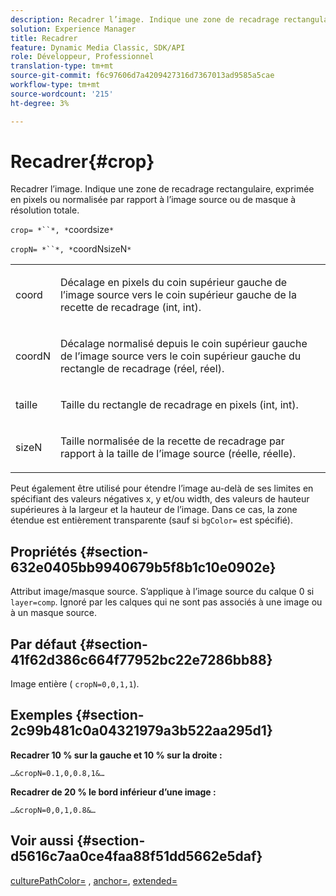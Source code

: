 ```yaml
---
description: Recadrer l’image. Indique une zone de recadrage rectangulaire, exprimée en pixels ou normalisée par rapport à l’image source ou de masque à résolution totale.
solution: Experience Manager
title: Recadrer
feature: Dynamic Media Classic, SDK/API
role: Développeur, Professionnel
translation-type: tm+mt
source-git-commit: f6c97606d7a4209427316d7367013ad9585a5cae
workflow-type: tm+mt
source-wordcount: '215'
ht-degree: 3%

---
```



# Recadrer{#crop}

Recadrer l’image. Indique une zone de recadrage rectangulaire, exprimée en pixels ou normalisée par rapport à l’image source ou de masque à résolution totale.

`crop= *``*, *`coordsize`*`

`cropN= *``*, *`coordNsizeN`*`

<table id="simpletable_472A9AD67AA64419B0877B0535F8B14A"> 
 <tr class="strow"> 
  <td class="stentry"> <p><span class="codeph"> <span class="varname"> coord</span></span> </p> </td> 
  <td class="stentry"> <p>Décalage en pixels du coin supérieur gauche de l’image source vers le coin supérieur gauche de la recette de recadrage (int, int). </p></td> 
 </tr> 
 <tr class="strow"> 
  <td class="stentry"> <p><span class="codeph"> <span class="varname"> coordN</span></span> </p> </td> 
  <td class="stentry"> <p>Décalage normalisé depuis le coin supérieur gauche de l’image source vers le coin supérieur gauche du rectangle de recadrage (réel, réel). </p></td> 
 </tr> 
 <tr class="strow"> 
  <td class="stentry"> <p><span class="codeph"> <span class="varname"> taille</span></span> </p></td> 
  <td class="stentry"> <p>Taille du rectangle de recadrage en pixels (int, int). </p></td> 
 </tr> 
 <tr class="strow"> 
  <td class="stentry"> <p><span class="codeph"> <span class="varname"> sizeN</span></span> </p></td> 
  <td class="stentry"> <p>Taille normalisée de la recette de recadrage par rapport à la taille de l’image source (réelle, réelle). </p></td> 
 </tr> 
</table>

Peut également être utilisé pour étendre l’image au-delà de ses limites en spécifiant des valeurs négatives x, y et/ou width, des valeurs de hauteur supérieures à la largeur et la hauteur de l’image. Dans ce cas, la zone étendue est entièrement transparente (sauf si `bgColor=` est spécifié).

## Propriétés {#section-632e0405bb9940679b5f8b1c10e0902e}

Attribut image/masque source. S’applique à l’image source du calque 0 si `layer=comp`. Ignoré par les calques qui ne sont pas associés à une image ou à un masque source.

## Par défaut {#section-41f62d386c664f77952bc22e7286bb88}

Image entière ( `cropN=0,0,1,1`).

## Exemples {#section-2c99b481c0a04321979a3b522aa295d1}

**Recadrer 10 % sur la gauche et 10 % sur la droite :**

`…&cropN=0.1,0,0.8,1&…`

**Recadrer de 20 % le bord inférieur d’une image :**

`…&cropN=0,0,1,0.8&…`

## Voir aussi {#section-d5616c7aa0ce4faa88f51dd5662e5daf}

[](/help/aem-is-ir-api/is-api/http-ref/image-serving-api-ref/c-http-protocol-reference/c-command-reference/r-croppath.md) [culturePathColor=](../../../../../is-api/http-ref/image-serving-api-ref/c-http-protocol-reference/c-command-reference/r-bgcolor.md#reference-441371ba4ef54fe781887c5ae448f6ab) ,  [anchor=](../../../../../is-api/http-ref/image-serving-api-ref/c-http-protocol-reference/c-command-reference/r-anchor.md#reference-6661e548ab284b82828d8d94c8ddeb7c),  [extended=](../../../../../is-api/http-ref/image-serving-api-ref/c-http-protocol-reference/c-command-reference/r-extend.md#reference-7e9156beb285459d830e2d56782a74ac)
